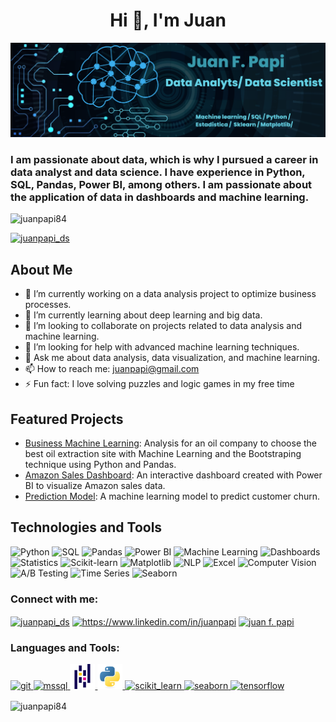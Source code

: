 <h1 align="center">Hi 👋, I'm Juan</h1

![Banner](https://github.com/JuanPapi84/JuanPapi84/blob/master/Blue%20Geometric%20Technology%20LinkedIn%20Banner%20(2).png)
                                   
<h3 >I am passionate about data, which is why I pursued a career in data analyst and data science. I have experience in Python, SQL, Pandas, Power BI, among others. I am passionate about the application of data in dashboards and machine learning.</h3>

<p align="left"> <img src="https://komarev.com/ghpvc/?username=juanpapi84&label=Profile%20views&color=0e75b6&style=flat" alt="juanpapi84" /> </p>

<p align="left"> <a href="https://twitter.com/juanpapi_ds" target="blank"><img src="https://img.shields.io/twitter/follow/juanpapi_ds?logo=twitter&style=for-the-badge" alt="juanpapi_ds" /></a> </p>

## About Me

- 🔭 I’m currently working on a data analysis project to optimize business processes.
- 🌱 I’m currently learning about deep learning and big data.
- 👯 I’m looking to collaborate on projects related to data analysis and machine learning.
- 🤔 I’m looking for help with advanced machine learning techniques.
- 💬 Ask me about data analysis, data visualization, and machine learning.
- 📫 How to reach me: juanpapi@gmail.com
- ⚡ Fun fact: I love solving puzzles and logic games in my free time

## Featured Projects

- [Business Machine Learning](https://github.com/JuanPapi84/Aprendizaje-automatico-en-negocios): Analysis for an oil company to choose the best oil extraction site with Machine Learning and the Bootstraping technique using Python and Pandas.
- [Amazon Sales Dashboard](https://github.com/JuanPapi84/E-Commerce-Amazon): An interactive dashboard created with Power BI to visualize Amazon sales data.
- [Prediction Model](https://github.com/JuanPapi84/Aprendizaje-Supervisado): A machine learning model to predict customer churn.
  
## Technologies and Tools

![Python](https://img.shields.io/badge/-Python-3776AB?style=flat&logo=python&logoColor=white)
![SQL](https://img.shields.io/badge/-SQL-4479A1?style=flat&logo=sql&logoColor=white)
![Pandas](https://img.shields.io/badge/-Pandas-150458?style=flat&logo=pandas&logoColor=white)
![Power BI](https://img.shields.io/badge/-Power%20BI-F2C811?style=flat&logo=power-bi&logoColor=black)
![Machine Learning](https://img.shields.io/badge/-Machine%20Learning-0085CA?style=flat&logo=machine-learning&logoColor=white)
![Dashboards](https://img.shields.io/badge/-Dashboards-0085CA?style=flat&logo=tableau&logoColor=white)
![Statistics](https://img.shields.io/badge/-Statistics-4B0082?style=flat&logo=statistics&logoColor=white)
![Scikit-learn](https://img.shields.io/badge/-Scikit--learn-F7931E?style=flat&logo=scikit-learn&logoColor=white)
![Matplotlib](https://img.shields.io/badge/-Matplotlib-11557C?style=flat&logo=plotly&logoColor=white)
![NLP](https://img.shields.io/badge/-NLP-008080?style=flat&logo=ai&logoColor=white)
![Excel](https://img.shields.io/badge/-Excel-217346?style=flat&logo=microsoft-excel&logoColor=white)
![Computer Vision](https://img.shields.io/badge/-Computer%20Vision-FF6F00?style=flat&logo=opencv&logoColor=white)
![A/B Testing](https://img.shields.io/badge/-A%2FB%20Testing-1E90FF?style=flat&logo=testing&logoColor=white)
![Time Series](https://img.shields.io/badge/-Time%20Series-32CD32?style=flat&logo=timescale&logoColor=white)
![Seaborn](https://img.shields.io/badge/-Seaborn-3776AB?style=flat&logo=seaborn&logoColor=white)

<h3 align="left">Connect with me:</h3>
<p align="left">
<a href="https://twitter.com/juanpapi_ds" target="blank"><img align="center" src="https://raw.githubusercontent.com/rahuldkjain/github-profile-readme-generator/master/src/images/icons/Social/twitter.svg" alt="juanpapi_ds" height="30" width="40" /></a>
<a href="https://linkedin.com/in/https://www.linkedin.com/in/juanpapi" target="blank"><img align="center" src="https://raw.githubusercontent.com/rahuldkjain/github-profile-readme-generator/master/src/images/icons/Social/linked-in-alt.svg" alt="https://www.linkedin.com/in/juanpapi" height="30" width="40" /></a>
<a href="https://kaggle.com/juan f. papi" target="blank"><img align="center" src="https://raw.githubusercontent.com/rahuldkjain/github-profile-readme-generator/master/src/images/icons/Social/kaggle.svg" alt="juan f. papi" height="30" width="40" /></a>
</p>

<h3 align="left">Languages and Tools:</h3>
<p align="left"> <a href="https://git-scm.com/" target="_blank" rel="noreferrer"> <img src="https://www.vectorlogo.zone/logos/git-scm/git-scm-icon.svg" alt="git" width="40" height="40"/> </a> <a href="https://www.microsoft.com/en-us/sql-server" target="_blank" rel="noreferrer"> <img src="https://www.svgrepo.com/show/303229/microsoft-sql-server-logo.svg" alt="mssql" width="40" height="40"/> </a> <a href="https://pandas.pydata.org/" target="_blank" rel="noreferrer"> <img src="https://raw.githubusercontent.com/devicons/devicon/2ae2a900d2f041da66e950e4d48052658d850630/icons/pandas/pandas-original.svg" alt="pandas" width="40" height="40"/> </a> <a href="https://www.python.org" target="_blank" rel="noreferrer"> <img src="https://raw.githubusercontent.com/devicons/devicon/master/icons/python/python-original.svg" alt="python" width="40" height="40"/> </a> <a href="https://scikit-learn.org/" target="_blank" rel="noreferrer"> <img src="https://upload.wikimedia.org/wikipedia/commons/0/05/Scikit_learn_logo_small.svg" alt="scikit_learn" width="40" height="40"/> </a> <a href="https://seaborn.pydata.org/" target="_blank" rel="noreferrer"> <img src="https://seaborn.pydata.org/_images/logo-mark-lightbg.svg" alt="seaborn" width="40" height="40"/> </a> <a href="https://www.tensorflow.org" target="_blank" rel="noreferrer"> <img src="https://www.vectorlogo.zone/logos/tensorflow/tensorflow-icon.svg" alt="tensorflow" width="40" height="40"/> </a> </p>

<p><img align="center" src="https://github-readme-stats.vercel.app/api/top-langs?username=juanpapi84&show_icons=true&locale=en&layout=compact" alt="juanpapi84" /></p>
